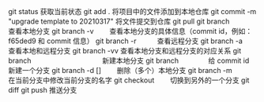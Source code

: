 git status 获取当前状态
git add . 将项目中的文件添加到本地仓库
git commit -m "upgrade template to 20210317"  将文件提交到仓库
git pull
git branch　　　　查看本地分支
git branch -v　　   查看本地分支的具体信息（commit id，例如：f65ded9 和 commit 信息）
git branch -r　　　查看远程分支
git branch -a　　   查看本地和远程分支
git branch -vv         查看本地分支和远程分支的对应关系
git branch <new-branch-name>　　　　　　　　　　新建本地分支
git branch <new-branch-name> <commit id> 　　　　给 commit id 新建一个分支
git branch -d <branch-name> [<branch-name>]　　   删除（多个）本地分支
git branch -m <new-anem>　　　　　　　　　　　　在当前分支中修改当前分支的名字
git checkout <branch-name>　　切换到另外的一个分支
git diff <branch-name>
git push 推送分支
